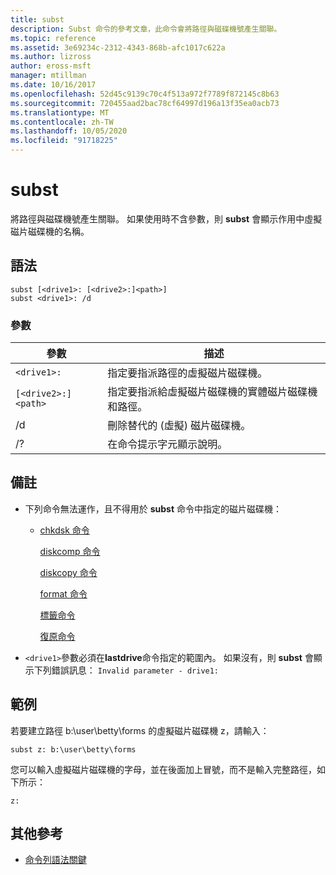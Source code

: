 ```yaml
---
title: subst
description: Subst 命令的參考文章，此命令會將路徑與磁碟機號產生關聯。
ms.topic: reference
ms.assetid: 3e69234c-2312-4343-868b-afc1017c622a
ms.author: lizross
author: eross-msft
manager: mtillman
ms.date: 10/16/2017
ms.openlocfilehash: 52d45c9139c70c4f513a972f7789f872145c8b63
ms.sourcegitcommit: 720455aad2bac78cf64997d196a13f35ea0acb73
ms.translationtype: MT
ms.contentlocale: zh-TW
ms.lasthandoff: 10/05/2020
ms.locfileid: "91718225"
---
```

# <a name="subst"></a>subst

將路徑與磁碟機號產生關聯。 如果使用時不含參數，則 **subst** 會顯示作用中虛擬磁片磁碟機的名稱。

## <a name="syntax"></a>語法

```
subst [<drive1>: [<drive2>:]<path>]
subst <drive1>: /d
```

### <a name="parameters"></a>參數

| 參數 | 描述 |
|--|--|
| `<drive1>:` | 指定要指派路徑的虛擬磁片磁碟機。 |
| `[<drive2>:]<path>` | 指定要指派給虛擬磁片磁碟機的實體磁片磁碟機和路徑。 |
| /d | 刪除替代的 (虛擬) 磁片磁碟機。 |
| /? | 在命令提示字元顯示說明。 |

## <a name="remarks"></a>備註

- 下列命令無法運作，且不得用於 **subst** 命令中指定的磁片磁碟機：

  - [chkdsk 命令](chkdsk.md)

    [diskcomp 命令](diskcomp.md)

    [diskcopy 命令](diskcopy.md)

    [format 命令](format.md)

    [標籤命令](label.md)

    [復原命令](recover.md)

- `<drive1>`參數必須在**lastdrive**命令指定的範圍內。 如果沒有，則 **subst** 會顯示下列錯誤訊息： `Invalid parameter - drive1:`

## <a name="examples"></a>範例

若要建立路徑 b:\user\betty\forms 的虛擬磁片磁碟機 z，請輸入：

```
subst z: b:\user\betty\forms
```

您可以輸入虛擬磁片磁碟機的字母，並在後面加上冒號，而不是輸入完整路徑，如下所示：

```
z:
```

## <a name="additional-references"></a>其他參考

- [命令列語法關鍵](command-line-syntax-key.md)